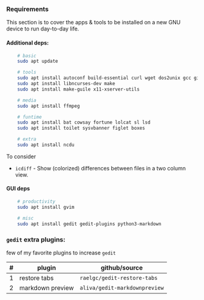 ### Requirements

This section is to cover the apps & tools to be installed on a new GNU device to run day-to-day life.

#### Additional deps:
```sh
	# basic
	sudo apt update

	# tools
	sudo apt install autoconf build-essential curl wget dos2unix gcc git
	sudo apt install libncurses-dev make
	sudo apt install make-guile x11-xserver-utils

	# media
	sudo apt install ffmpeg

	# funtime
	sudo apt install bat cowsay fortune lolcat sl lsd
	sudo apt install toilet sysvbanner figlet boxes

	# extra
	sudo apt install ncdu
```

To consider
* `icdiff` - Show (colorized) differences between files in a two column view.

#### GUI deps
```sh
	# productivity
	sudo apt install gvim

	# misc
	sudo apt install gedit gedit-plugins python3-markdown
```
### `gedit` extra plugins:

few of my favorite plugins to increase `gedit`

|#|plugin|github/source
|-|-|-
|1|restore tabs|`raelgc/gedit-restore-tabs`
|2|markdown preview|`aliva/gedit-markdownpreview`
